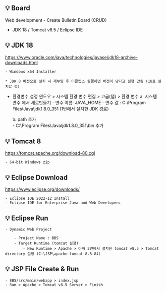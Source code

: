 ## 💡 Board
Web development - Create Bulletin Board (CRUD)
* JDK 18 / Tomcat v8.5 / Eclipse IDE


## 💡 JDK 18 
https://www.oracle.com/java/technologies/javase/jdk18-archive-downloads.html

    - Windows x64 Installer 
    
    * JDK 8 버전으로 설치 시 재부팅 후 이클립스 실행하면 버전이 낮다고 실행 안됨 (18로 설치할 것)

* 환경변수 설정 
윈도우 > 시스템 환경 변수 편집 > 고급(탭) > 환경 변수 
    a. 시스템 변수 에서 새로만들기 
        - 변수 이름: JAVA_HOME
        - 변수 값 : C:\Program Files\Java\jdk1.8.0_351  (1번에서 설치한 JDK 경로)

    b. path 추가  
        - C:\Program Files\Java\jdk1.8.0_351\bin 추가


## 💡 Tomcat 8 
https://tomcat.apache.org/download-80.cgi

    - 64-bit Windows zip


## 💡 Eclipse Download 
https://www.eclipse.org/downloads/

    - Eclipse IDE 2022‑12 Install
    - Eclipse IDE for Enterprise Java and Web Developers 

## 💡 Eclipse Run
    - Dynamic Web Project 
    
        - Project Name : BBS 
        - Target Runtime (tomcat 설정)
            - New Runtime > Apache > 아까 2번에서 설치한 tomcat v8.5 > Tomcat directory 설정 (C:\JSP\apache-tomcat-8.5.84)

## 💡 JSP File Create & Run

    - BBS/src/main/webapp > index.jsp 
    - Run > Apache > Tomcat v8.5 Server > Finish

